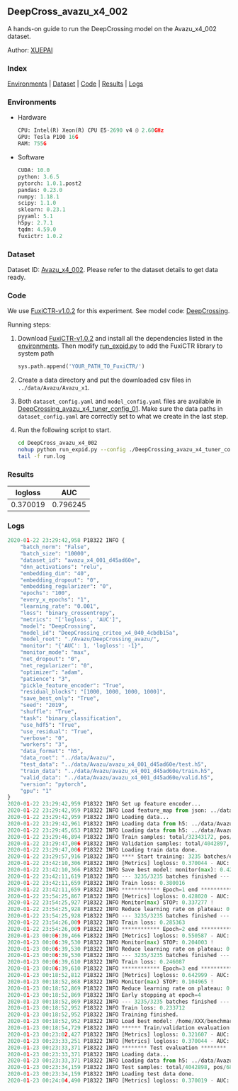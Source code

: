 ## DeepCross_avazu_x4_002

A hands-on guide to run the DeepCrossing model on the Avazu_x4_002 dataset.

Author: [XUEPAI](https://github.com/xue-pai)

### Index
[Environments](#Environments) | [Dataset](#Dataset) | [Code](#Code) | [Results](#Results) | [Logs](#Logs)

### Environments
+ Hardware

  ```python
  CPU: Intel(R) Xeon(R) CPU E5-2690 v4 @ 2.60GHz
  GPU: Tesla P100 16G
  RAM: 755G

  ```

+ Software

  ```python
  CUDA: 10.0
  python: 3.6.5
  pytorch: 1.0.1.post2
  pandas: 0.23.0
  numpy: 1.18.1
  scipy: 1.1.0
  sklearn: 0.23.1
  pyyaml: 5.1
  h5py: 2.7.1
  tqdm: 4.59.0
  fuxictr: 1.0.2
  ```

### Dataset
Dataset ID: [Avazu_x4_002](https://github.com/openbenchmark/BARS/blob/master/ctr_prediction/datasets/Avazu/README.md#Avazu_x4_002). Please refer to the dataset details to get data ready.

### Code

We use [FuxiCTR-v1.0.2](fuxictr_url) for this experiment. See model code: [DeepCrossing](https://github.com/xue-pai/FuxiCTR/blob/v1.0.2/fuxictr/pytorch/models/DeepCrossing.py).

Running steps:

1. Download [FuxiCTR-v1.0.2](fuxictr_url) and install all the dependencies listed in the [environments](#environments). Then modify [run_expid.py](./run_expid.py#L5) to add the FuxiCTR library to system path
    
    ```python
    sys.path.append('YOUR_PATH_TO_FuxiCTR/')
    ```

2. Create a data directory and put the downloaded csv files in `../data/Avazu/Avazu_x1`.

3. Both `dataset_config.yaml` and `model_config.yaml` files are available in [DeepCrossing_avazu_x4_tuner_config_01](./DeepCrossing_avazu_x4_tuner_config_01). Make sure the data paths in `dataset_config.yaml` are correctly set to what we create in the last step.

4. Run the following script to start.

    ```bash
    cd DeepCross_avazu_x4_002
    nohup python run_expid.py --config ./DeepCrossing_avazu_x4_tuner_config_01 --expid DeepCrossing_avazu_x4_040_aa3259c8 --gpu 0 > run.log &
    tail -f run.log
    ```

### Results

| logloss | AUC  |
|:--------------------:|:--------------------:|
| 0.370019 | 0.796245  |


### Logs
```python
2020-01-22 23:29:42,958 P18322 INFO {
    "batch_norm": "False",
    "batch_size": "10000",
    "dataset_id": "avazu_x4_001_d45ad60e",
    "dnn_activations": "relu",
    "embedding_dim": "40",
    "embedding_dropout": "0",
    "embedding_regularizer": "0",
    "epochs": "100",
    "every_x_epochs": "1",
    "learning_rate": "0.001",
    "loss": "binary_crossentropy",
    "metrics": "['logloss', 'AUC']",
    "model": "DeepCrossing",
    "model_id": "DeepCrossing_criteo_x4_040_4cbdb15a",
    "model_root": "./Avazu/DeepCrossing_avazu/",
    "monitor": "{'AUC': 1, 'logloss': -1}",
    "monitor_mode": "max",
    "net_dropout": "0",
    "net_regularizer": "0",
    "optimizer": "adam",
    "patience": "3",
    "pickle_feature_encoder": "True",
    "residual_blocks": "[1000, 1000, 1000, 1000]",
    "save_best_only": "True",
    "seed": "2019",
    "shuffle": "True",
    "task": "binary_classification",
    "use_hdf5": "True",
    "use_residual": "True",
    "verbose": "0",
    "workers": "3",
    "data_format": "h5",
    "data_root": "../data/Avazu/",
    "test_data": "../data/Avazu/avazu_x4_001_d45ad60e/test.h5",
    "train_data": "../data/Avazu/avazu_x4_001_d45ad60e/train.h5",
    "valid_data": "../data/Avazu/avazu_x4_001_d45ad60e/valid.h5",
    "version": "pytorch",
    "gpu": "1"
}
2020-01-22 23:29:42,959 P18322 INFO Set up feature encoder...
2020-01-22 23:29:42,959 P18322 INFO Load feature_map from json: ../data/Avazu/avazu_x4_001_d45ad60e/feature_map.json
2020-01-22 23:29:42,959 P18322 INFO Loading data...
2020-01-22 23:29:42,961 P18322 INFO Loading data from h5: ../data/Avazu/avazu_x4_001_d45ad60e/train.h5
2020-01-22 23:29:45,653 P18322 INFO Loading data from h5: ../data/Avazu/avazu_x4_001_d45ad60e/valid.h5
2020-01-22 23:29:46,894 P18322 INFO Train samples: total/32343172, pos/5492052, neg/26851120, ratio/16.98%
2020-01-22 23:29:47,006 P18322 INFO Validation samples: total/4042897, pos/686507, neg/3356390, ratio/16.98%
2020-01-22 23:29:47,006 P18322 INFO Loading train data done.
2020-01-22 23:29:57,916 P18322 INFO **** Start training: 3235 batches/epoch ****
2020-01-22 23:42:10,306 P18322 INFO [Metrics] logloss: 0.370044 - AUC: 0.796185
2020-01-22 23:42:10,366 P18322 INFO Save best model: monitor(max): 0.426141
2020-01-22 23:42:11,619 P18322 INFO --- 3235/3235 batches finished ---
2020-01-22 23:42:11,659 P18322 INFO Train loss: 0.380016
2020-01-22 23:42:11,659 P18322 INFO ************ Epoch=1 end ************
2020-01-22 23:54:25,867 P18322 INFO [Metrics] logloss: 0.428020 - AUC: 0.765297
2020-01-22 23:54:25,927 P18322 INFO Monitor(max) STOP: 0.337277 !
2020-01-22 23:54:25,928 P18322 INFO Reduce learning rate on plateau: 0.000100
2020-01-22 23:54:25,928 P18322 INFO --- 3235/3235 batches finished ---
2020-01-22 23:54:26,009 P18322 INFO Train loss: 0.285363
2020-01-22 23:54:26,009 P18322 INFO ************ Epoch=2 end ************
2020-01-23 00:06:39,466 P18322 INFO [Metrics] logloss: 0.550587 - AUC: 0.754590
2020-01-23 00:06:39,530 P18322 INFO Monitor(max) STOP: 0.204003 !
2020-01-23 00:06:39,530 P18322 INFO Reduce learning rate on plateau: 0.000010
2020-01-23 00:06:39,530 P18322 INFO --- 3235/3235 batches finished ---
2020-01-23 00:06:39,610 P18322 INFO Train loss: 0.246087
2020-01-23 00:06:39,610 P18322 INFO ************ Epoch=3 end ************
2020-01-23 00:18:52,812 P18322 INFO [Metrics] logloss: 0.642999 - AUC: 0.747964
2020-01-23 00:18:52,868 P18322 INFO Monitor(max) STOP: 0.104965 !
2020-01-23 00:18:52,869 P18322 INFO Reduce learning rate on plateau: 0.000001
2020-01-23 00:18:52,869 P18322 INFO Early stopping at epoch=4
2020-01-23 00:18:52,869 P18322 INFO --- 3235/3235 batches finished ---
2020-01-23 00:18:52,952 P18322 INFO Train loss: 0.233712
2020-01-23 00:18:52,952 P18322 INFO Training finished.
2020-01-23 00:18:52,952 P18322 INFO Load best model: /home/XXX/benchmarks/Avazu/DeepCrossing_avazu/avazu_x4_001_d45ad60e/DeepCrossing_criteo_x4_040_4cbdb15a_avazu_x4_001_d45ad60e_model.ckpt
2020-01-23 00:18:54,729 P18322 INFO ****** Train/validation evaluation ******
2020-01-23 00:23:02,427 P18322 INFO [Metrics] logloss: 0.321607 - AUC: 0.868086
2020-01-23 00:23:33,251 P18322 INFO [Metrics] logloss: 0.370044 - AUC: 0.796185
2020-01-23 00:23:33,371 P18322 INFO ******** Test evaluation ********
2020-01-23 00:23:33,371 P18322 INFO Loading data...
2020-01-23 00:23:33,371 P18322 INFO Loading data from h5: ../data/Avazu/avazu_x4_001_d45ad60e/test.h5
2020-01-23 00:23:34,159 P18322 INFO Test samples: total/4042898, pos/686507, neg/3356391, ratio/16.98%
2020-01-23 00:23:34,159 P18322 INFO Loading test data done.
2020-01-23 00:24:04,490 P18322 INFO [Metrics] logloss: 0.370019 - AUC: 0.796245

```
